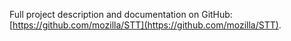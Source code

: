 Full project description and documentation on GitHub: [https://github.com/mozilla/STT](https://github.com/mozilla/STT).
